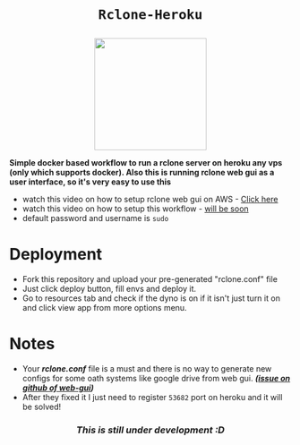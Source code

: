 # <p align=center>```Rclone-Heroku```</p>
<p align=center><a href="https://heroku.com/deploy"><img src="https://www.herokucdn.com/deploy/button.svg" width="200"></a></p>
<b>Simple docker based workflow to run a rclone server on heroku any vps (only which supports docker). Also this is running rclone web gui as a user interface, so it's very easy to use this</b>

- watch this video on how to setup rclone web gui on AWS - <a href="https://youtu.be/GYLscUPs2Sw">Click here</a>
- watch this video on how to setup this workflow - <a href="">will be soon</a>
- default password and username is ``` sudo ```

# Deployment
- Fork this repository and upload your pre-generated "rclone.conf" file
- Just click deploy button, fill envs and deploy it. 
- Go to resources tab and check if the dyno is on if it isn't just turn it on and click view app from more options menu. 

# Notes
- Your ***rclone.conf*** file is a must and there is no way to generate new configs for some oath systems like google drive from web gui. ***(<a href="https://github.com/rclone/rclone-webui-react/issues/43">issue on github of web-gui</a>)***
- After they fixed it I just need to register ```53682``` port on heroku and it will be solved! 

### <p align=center>***This is still under development :D***</p>
